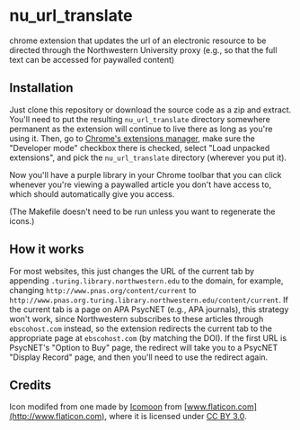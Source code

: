 nu_url_translate
================

chrome extension that updates the url of an electronic resource to be directed through the Northwestern University proxy (e.g., so that the full text can be accessed for paywalled content)


Installation
------------

Just clone this repository or download the source code as a zip and extract. You'll need to put the resulting `nu_url_translate` directory somewhere permanent as the extension will continue to live there as long as you're using it. Then, go to [Chrome's extensions manager](chrome://extensions), make sure the "Developer mode" checkbox there is checked, select "Load unpacked extensions", and pick the `nu_url_translate` directory (wherever you put it).

Now you'll have a purple library in your Chrome toolbar that you can click whenever you're viewing a paywalled article you don't have access to, which should automatically give you access.

(The Makefile doesn't need to be run unless you want to regenerate the icons.)


How it works
------------

For most websites, this just changes the URL of the current tab by appending `.turing.library.northwestern.edu` to the domain, for example, changing `http://www.pnas.org/content/current` to `http://www.pnas.org.turing.library.northwestern.edu/content/current`. If the current tab is a page on APA PsycNET (e.g., APA journals), this strategy won't work, since Northwestern subscribes to these articles through `ebscohost.com` instead, so the extension redirects the current tab to the appropriate page at `ebscohost.com` (by matching the DOI). If the first URL is PsycNET's "Option to Buy" page, the redirect will take you to a PsycNET "Display Record" page, and then you'll need to use the redirect again.


Credits
-------

Icon modifed from one made by [Icomoon](http://www.icomoon.io) from [www.flaticon.com](http://www.flaticon.com), where it is licensed under [CC BY 3.0](http://creativecommons.org/licenses/by/3.0/).
